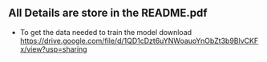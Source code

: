 ## All Details are store in the README.pdf
- To get the data needed to train the model download https://drive.google.com/file/d/1QD1cDzt6uYNWoauoYnObZt3b9BlvCKFx/view?usp=sharing
